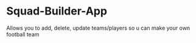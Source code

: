 # Squad-Builder-App
Allows you to add, delete, update teams/players so u can make your own football team 
